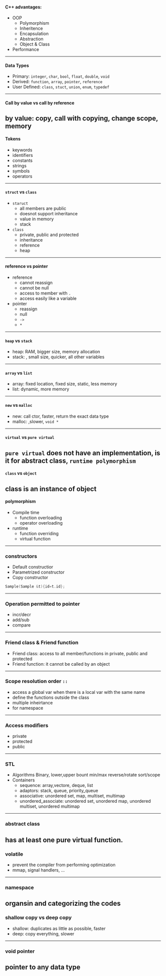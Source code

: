 #### C++ advantages:
* OOP
  - Polymorphism
  - Inheritence 
  - Encapsulation
  - Abstraction
  - Object & Class
* Performance

---
#### Data Types
* Primary: `integer`, `char`, `bool`, `float`, `double`, `void`
* Derived: `function`, `array`, `pointer`, `reference`
* User Defined: `class`, `stuct`, `union`, `enum`, `typedef`

---

#### Call by value vs call by reference
by value: copy, call with copying, change scope, memory
---

#### Tokens
* keywords
* identifiers
* constants
* strings
* symbols
* operators
---

#### `struct` vs `class`
* `staruct`
   - all members are public
   - doesnot support inheritance
   - value in memory
   - stack
* `class`
   - private, public and protected
   - inheritance
   - reference
   - heap
---
#### reference vs pointer
* reference
    - cannot reassign
    - cannot be null
    - access to member with `.`
    - access easily like a variable
* pointer
    - reassign
    - null
    - `->`
    - `*`
---
#### `heap` vs `stack`
* heap: RAM, bigger size, memory allocation
* stack:    , small size, quicker, all other variables
---
#### `array` vs `list`
* array: fixed location, fixed size, static, less memory
* list: dynamic, more memory
---
#### `new` vs `malloc`
* new: call ctor, faster, return the exact data type
* malloc: ,slower, `void *`
---
#### `virtual` vs `pure virtual`
`pure virtual` does not have an implementation, is it for abstract class, `runtime polymorphism`
---
#### `class` vs `object`
class is an instance of object
---
#### polymorphism
* Compile time
    - function overloading
    - operator overloading
* runtime 
    - function overriding
    - virtual function
---
### constructors
* Default constructior
* Parametrized constructor
* Copy constructor
```cpp
Sample(Sample &t){id=t.id};
```
---
### Operation permitted to pointer
* incr/decr
* add/sub
* compare
---
### Friend class & Friend function
* Friend class: access to all member/functions in private, public and protected
* Friend function: it cannot be called by an object
---
### Scope resolution order `::`
* access a global var when there is a local var with the same name
* define the functions outside the class
* multiple inheirtance
* for namespace
---
### Access modifiers
* private
* protected
* public
---
### STL
* Algorithms
Binary, lower,upper bount
min/max
reverse/rotate
sort/scope
* Containers
    - sequence: array,vectore, deque, list
    - adaptors: stack, queue, priority_queue
    - associative: unordered set, map, multiset, multimap
    - unordered_associate: unordered set, unordered map, unordered multiset, unordered multimap
---
### abstract class
has at least one pure virtual function.
---
### volatile
* prevent the compiler from performing optimization
* mmap, signal handlers, ...
---
### namespace
organsin and categorizing the codes
---
### shallow copy vs deep copy
* shallow: duplicates as little as possible, faster
* deep: copy everything, slower
---
### void pointer
pointer to any data type
---
